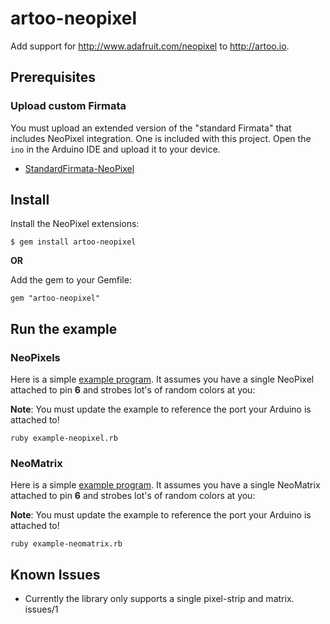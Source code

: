 # artoo-neopixel

Add support for http://www.adafruit.com/neopixel to http://artoo.io.

## Prerequisites

### Upload custom Firmata

You must upload an extended version of the "standard Firmata" that includes
NeoPixel integration. One is included with this project. Open the `ino` in the
Arduino IDE and upload it to your device.

* [StandardFirmata-NeoPixel](https://github.com/iamvery/artoo-neopixel/blob/master/firmata/StandardFirmata-NeoPixel.ino)

## Install

Install the NeoPixel extensions:

```
$ gem install artoo-neopixel
```

**OR**

Add the gem to your Gemfile:

```
gem "artoo-neopixel"
```

## Run the example

### NeoPixels

Here is a simple [example program](https://github.com/iamvery/artoo-neopixel/blob/master/examples/example-neopixel.rb).
It assumes you have a single NeoPixel attached to pin **6** and strobes lot's
of random colors at you:

**Note**: You must update the example to reference the port your Arduino is
attached to!

```
ruby example-neopixel.rb
```

### NeoMatrix

Here is a simple [example program](https://github.com/iamvery/artoo-neopixel/blob/master/examples/example-neomatrix.rb).
It assumes you have a single NeoMatrix attached to pin **6** and strobes lot's
of random colors at you:

**Note**: You must update the example to reference the port your Arduino is
attached to!

```
ruby example-neomatrix.rb
```

## Known Issues

* Currently the library only supports a single pixel-strip and matrix. issues/1
